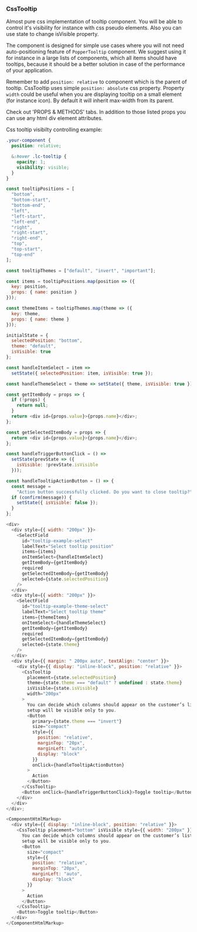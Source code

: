 <h3>CssTooltip</h3>

Almost pure css implementation of tooltip component. You will be able to control it's visibility for instance with css pseudo elements.
Also you can use state to change isVisible property.

The component is designed for simple use cases where you will not need auto-positioning feature of `PopperTooltip` component.
We suggest using it for instance in a large lists of components, which all items should have tooltips, because it should be a better solution
in case of the performance of your application.

Remember to add `position: relative` to component which is the parent of tooltip. CssTooltip uses simple `position: absolute` css property.
Property `width` could be useful when you are displaying tooltip on a small element (for instance icon). By default it will inherit max-width from its parent.

Check out 'PROPS & METHODS' tabs. In addition to those listed props you can use any html div element attributes.

Css tooltip visibilty controlling example:

```css
.your-component {
  position: relative;

  &:hover .lc-tooltip {
    opacity: 1;
    visibility: visible;
  }
}
```

```js
const tooltipPositions = [
  "bottom",
  "bottom-start",
  "bottom-end",
  "left",
  "left-start",
  "left-end",
  "right",
  "right-start",
  "right-end",
  "top",
  "top-start",
  "top-end"
];

const tooltipThemes = ["default", "invert", "important"];

const items = tooltipPositions.map(position => ({
  key: position,
  props: { name: position }
}));

const themeItems = tooltipThemes.map(theme => ({
  key: theme,
  props: { name: theme }
}));

initialState = {
  selectedPosition: "bottom",
  theme: "default",
  isVisible: true
};

const handleItemSelect = item =>
  setState({ selectedPosition: item, isVisible: true });

const handleThemeSelect = theme => setState({ theme, isVisible: true });

const getItemBody = props => {
  if (!props) {
    return null;
  }
  return <div id={props.value}>{props.name}</div>;
};

const getSelectedItemBody = props => {
  return <div id={props.value}>{props.name}</div>;
};

const handleTriggerButtonClick = () =>
  setState(prevState => ({
    isVisible: !prevState.isVisible
  }));

const handleTooltipActionButton = () => {
  const message =
    "Action button successfully clicked. Do you want to close tooltip?";
  if (confirm(message)) {
    setState({ isVisible: false });
  }
};

<div>
  <div style={{ width: "200px" }}>
    <SelectField
      id="tooltip-example-select"
      labelText="Select tooltip position"
      items={items}
      onItemSelect={handleItemSelect}
      getItemBody={getItemBody}
      required
      getSelectedItemBody={getItemBody}
      selected={state.selectedPosition}
    />
  </div>
  <div style={{ width: "200px" }}>
    <SelectField
      id="tooltip-example-theme-select"
      labelText="Select tooltip theme"
      items={themeItems}
      onItemSelect={handleThemeSelect}
      getItemBody={getItemBody}
      required
      getSelectedItemBody={getItemBody}
      selected={state.theme}
    />
  </div>
  <div style={{ margin: " 200px auto", textAlign: "center" }}>
    <div style={{ display: "inline-block", position: "relative" }}>
      <CssTooltip
        placement={state.selectedPosition}
        theme={state.theme === "default" ? undefined : state.theme}
        isVisible={state.isVisible}
        width="200px"
      >
        You can decide which columns should appear on the customer’s list. This
        setup will be visible only to you.
        <Button
          primary={state.theme === "invert"}
          size="compact"
          style={{
            position: "relative",
            marginTop: "20px",
            marginLeft: "auto",
            display: "block"
          }}
          onClick={handleTooltipActionButton}
        >
          Action
        </Button>
      </CssTooltip>
      <Button onClick={handleTriggerButtonClick}>Toggle tooltip</Button>
    </div>
  </div>
</div>;
```

```js noeditor
<ComponentHtmlMarkup>
  <div style={{ display: "inline-block", position: "relative" }}>
    <CssTooltip placement="bottom" isVisible style={{ width: "200px" }}>
      You can decide which columns should appear on the customer’s list. This
      setup will be visible only to you.
      <Button
        size="compact"
        style={{
          position: "relative",
          marginTop: "20px",
          marginLeft: "auto",
          display: "block"
        }}
      >
        Action
      </Button>
    </CssTooltip>
    <Button>Toggle tooltip</Button>
  </div>
</ComponentHtmlMarkup>
```

